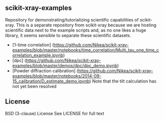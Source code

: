 scikit-xray-examples
--------------------
Repository for demonstrating/tutorializing scientific capabilities of 
scikit-xray.  This is a separate repository from scikit-xray because we are 
hosting scientific data next to the example scripts and, as no one likes a huge 
library, it seems sensible to separate these scientific datasets.

* [1-time correlation] (https://github.com/Nikea/scikit-xray-examples/blob/master/notebooks/time_correlation/Multi_tau_one_time_correlation_example.ipynb)
* [dpc] (https://github.com/Nikea/scikit-xray-examples/blob/master/demos/dpc/dpc_demo.ipynb)
* [Powder diffraction calibration] (https://github.com/Nikea/scikit-xray-examples/blob/master/notebooks/2014-09-15_calibration/D_estimate_demo.ipynb) Note that the tilt calculation has not yet been resolved

License
-------
BSD (3-clause) License
See LICENSE for full text

